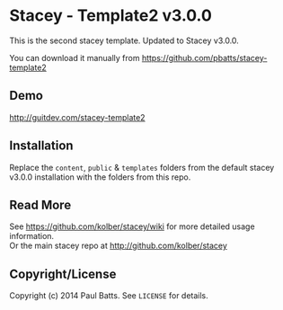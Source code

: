 # Stacey - Template2 v3.0.0

This is the second stacey template. Updated to Stacey v3.0.0.

You can download it manually from <https://github.com/pbatts/stacey-template2>

## Demo

<http://guitdev.com/stacey-template2>

## Installation

Replace the `content`, `public` & `templates` folders from the default stacey v3.0.0 installation with the folders from this repo.

## Read More

See <https://github.com/kolber/stacey/wiki> for more detailed usage information.  
Or the main stacey repo at <http://github.com/kolber/stacey>

## Copyright/License

Copyright (c) 2014 Paul Batts. See `LICENSE` for details.
